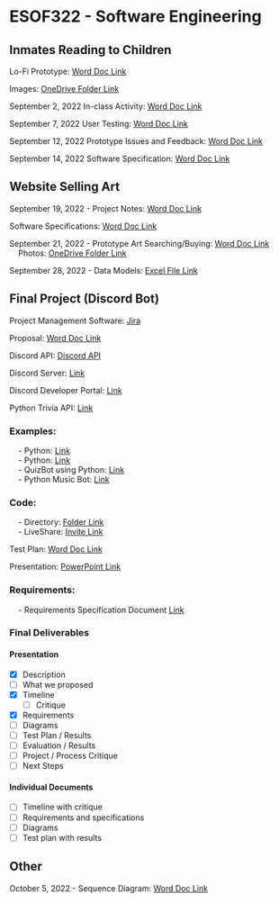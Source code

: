 # ESOF322 - Software Engineering

## Inmates Reading to Children

Lo-Fi Prototype:
[Word Doc Link](https://montanatech-my.sharepoint.com/:w:/g/personal/wfranzen_mtech_edu/EestylKVv4RGhaC_2kUzOYIBU-CSrv1XOUH8ljxJrU9H9g?e=kZzux4)

Images:
[OneDrive Folder Link](https://montanatech-my.sharepoint.com/:f:/g/personal/waugustine_mtech_edu/EjvJlMcwyW5HsBeOGBhrRYwBAXwWgimmbkUt5-_1gH-qvQ?e=fsMg4w)

September 2, 2022 In-class Activity:
[Word Doc Link](https://montanatech-my.sharepoint.com/:w:/g/personal/waugustine_mtech_edu/EepUVTxSwOJBq4kVfXJKVbcBTK7hTl7tJpdukmkgpqVOnw?e=6JL9xM)

September 7, 2022 User Testing:
[Word Doc Link](https://montanatech-my.sharepoint.com/:w:/g/personal/waugustine_mtech_edu/EYQx9095F3BAlezO61IOOnIBhirwCMokMgiic14m3nv5fA?e=iIsPf0)

September 12, 2022 Prototype Issues and Feedback:
[Word Doc Link](https://montanatech-my.sharepoint.com/:w:/g/personal/waugustine_mtech_edu/ET7O26C2NT9Kov51fXzyn3YB8hAUyGwvGPR2zuwvvSXm8A?e=IioJLy)

September 14, 2022 Software Specification:
[Word Doc Link](https://montanatech-my.sharepoint.com/:w:/g/personal/waugustine_mtech_edu/ESNdhQ5pM_tOmWcBIkgvuPMBEWXNQ4l8LNPNDZj-Cyaryg?e=raK1dz)

## Website Selling Art

September 19, 2022 - Project Notes:
[Word Doc Link](https://montanatech-my.sharepoint.com/:w:/g/personal/waugustine_mtech_edu/ERwEeo4Uv_pPlKjVuE4yprkB6T8hb-VNBRJbg0qr54vSJQ?e=QcxUFQ)

Software Specifications:
[Word Doc Link](https://montanatech-my.sharepoint.com/:w:/g/personal/waugustine_mtech_edu/EQDQ4Vky0KZJiolkAIEhJHwB4yP5x1W7WO7CFK18shGDAw?e=oZlw6C)

September 21, 2022 - Prototype Art Searching/Buying:
[Word Doc Link](https://montanatech-my.sharepoint.com/:w:/g/personal/waugustine_mtech_edu/ER2rfLO_gURNtTtG_rs4pCMBzkzFRIEtKHDQ1V7PhALa8g?e=j6cOHZ)\
&nbsp; &nbsp; Photos: [OneDrive Folder Link](https://montanatech-my.sharepoint.com/:f:/g/personal/waugustine_mtech_edu/EkrA3sJ6r-RNh7ix0k_uL2QBIim5_HHlknh5i1znLVpzRw?e=UVmWde)

September 28, 2022 - Data Models:
[Excel File Link](https://montanatech-my.sharepoint.com/:x:/g/personal/waugustine_mtech_edu/EcGejpX_jNNPkyVmodQ7q5sBRJ1jULnrUzSzS3ipI6lYeg?e=UAxW44)

## Final Project (Discord Bot)

Project Management Software:
[Jira](https://project-esof322.atlassian.net/jira/software/projects/FP/boards/1)

Proposal:
[Word Doc Link](https://montanatech-my.sharepoint.com/:w:/g/personal/waugustine_mtech_edu/EcoWHBsetlpNsyvNjIlGYKYBHheyjy65EwZ-stQSkSdZ4A?e=FfytJb)

Discord API: [Discord API](https://discord.com/developers/docs/reference)

Discord Server: [Link](https://discord.gg/VWZ2BBW2Ha)

Discord Developer Portal: [Link](https://discord.com/developers/teams/1029794312332001393/information)

Python Trivia API: [Link](https://pypi.org/project/trivia.py/)

### Examples:
&nbsp; &nbsp; - Python: [Link](https://www.freecodecamp.org/news/create-a-discord-bot-with-python/)\
&nbsp; &nbsp; - Python: [Link](https://replicate.com/docs/get-started/discord-bot)\
&nbsp; &nbsp; - QuizBot using Python: [Link](https://python.plainenglish.io/build-discord-quizbot-with-python-and-deploy-1-44dec1250a37)\
&nbsp; &nbsp; - Python Music Bot: [Link](https://medium.com/pythonland/build-a-discord-bot-in-python-that-plays-music-and-send-gifs-856385e605a1)

### Code:
&nbsp; &nbsp; - Directory: [Folder Link](DiscordBotCode)\
&nbsp; &nbsp; - LiveShare: [Invite Link](https://prod.liveshare.vsengsaas.visualstudio.com/join?072FF05C9B59DEDED454EAF9360BB99CDB9A)

Test Plan: [Word Doc Link](https://montanatech-my.sharepoint.com/:w:/g/personal/waugustine_mtech_edu/EbdT2A0YPgRKtcB9GN5LRWQBO2SZUKQMDdEzIpz-aBpViQ?e=XtDHiX)

Presentation: [PowerPoint Link](https://montanatech-my.sharepoint.com/:p:/g/personal/waugustine_mtech_edu/EayjssZHPINNiyKpbFIWbBABCfZgXLv-lKwRz-ty4PkTcQ?e=48zRVe)

### Requirements:
&nbsp; &nbsp; - Requirements Specification Document [Link](https://montanatech-my.sharepoint.com/:w:/g/personal/wfranzen_mtech_edu/EZ0eUkgRG0VKrHx8u_HJ3SwB6ZVoUOE1hmP1HtX-bE8pvg?e=trkaoD)

### Final Deliverables

#### Presentation
- [x] Description
- [ ] What we proposed
- [x] Timeline
  - [ ] Critique
- [x] Requirements
- [ ] Diagrams
- [ ] Test Plan / Results
- [ ] Evaluation / Results
- [ ] Project / Process Critique
- [ ] Next Steps

#### Individual Documents
- [ ] Timeline with critique
- [ ] Requirements and specifications
- [ ] Diagrams
- [ ] Test plan with results

## Other

October 5, 2022 - Sequence Diagram:
[Word Doc Link](https://montanatech-my.sharepoint.com/:w:/g/personal/waugustine_mtech_edu/EdGIqemi-fZOsw4MK9svr_4B1ynj2cWSUSA8N7ITtUm5PQ?e=QIcIGs)
